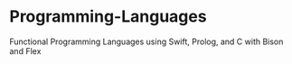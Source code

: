 # Programming-Languages
Functional Programming Languages using Swift, Prolog, and C with Bison and Flex
